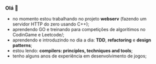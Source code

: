 ### Olá 👋

- no momento estou trabalhando no projeto **webserv** (fazendo um servidor HTTP do zero usando C++);
- aprendendo GO e treinando para competições de algoritimos no CodinGame e Leetcode/;
- aprendendo e introduzindo no dia a dia: **TDD**, **refactoring** e **design patterns**;
- estou lendo: **compilers: principles, techniques and tools**;
- tenho alguns anos de experiência em desenvolvimento de jogos;
